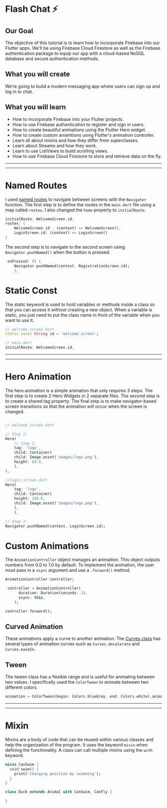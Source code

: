 # Flash Chat ⚡️

## Our Goal

The objective of this tutorial is to learn how to incorporate Firebase into our Flutter apps. We'll be using Firebase Cloud Firestore as well as the Firebase authentication package to equip our app with a cloud-based NoSQL database and secure authentication methods. 


## What you will create

We’re going to build a modern messaging app where users can sign up and log in to chat.


## What you will learn

- How to incorporate Firebase into your Flutter projects.
- How to use Firebase authentication to register and sign in users.
- How to create beautiful animations using the Flutter Hero widget.
- How to create custom aniamtions using Flutter's animation controller. 
- Learn all about mixins and how they differ from superclasses.
- Learn about Streams and how they work.
- Learn to use ListViews to build scrolling views.
- How to use Firebase Cloud Firestore to store and retrieve data on the fly.

---
---

# Named Routes
I used [named routes](https://flutter.dev/docs/cookbook/navigation/named-routes) to navigate between screens with the `Navigator` function. The first step is to define the routes in the `main.dart` file using a map called `routes`. I also changed the `home` property to `initialRoute`.

```dart
initialRoute: WelcomeScreen.id,
routes: {
    WelcomeScreen.id : (context) => WelcomeScreen(),
    LoginScreen.id: (context) => LoginScreen()
}
```

The second step is to navigate to the second screen using `Navigator.pushNamed()` when the button is pressed.

```dart
 onPressed: () {
    Navigator.pushNamed(context, RegistrationScreen.id);
    },
```
# Static Const

The static keyword is used to hold variables or methods inside a class so that you can access it without creating a new object. When a variable is static, you just need to put the class name in front of the variable when you want to use it. 

```dart
// welcome_screen.dart
static const String id = 'welcome_screen';

// main.dart
initialRoute: WelcomeScreen.id,
```
---
---

# Hero Animation
The hero animation is a simple animation that only requires 3 steps. The first step is to create 2 Hero Widgets in 2 separate files. The second step is to create a shared tag property. The final step is to make navigator-based screen transitions so that the animation will occur when the screen is changed.

```dart

// welcome_screen.dart

// Step 1: 
Hero(
    // Step 2: 
    tag: 'logo',
    child: Container(
    child: Image.asset('images/logo.png'),
    height: 60.0,
    ),
),

//login_screen.dart
Hero(
    tag: 'logo',
    child: Container(
    height: 200.0,
    child: Image.asset('images/logo.png'),
    ),
    ),

// Step 3: 
Navigator.pushNamed(context, LoginScreen.id);


```

# Custom Animations
The `AnimationController` object manages an animation. This object outputs numbers from 0.0 to 1.0 by default. To implement the animation, the user must pass in a `vsync` argument and use a `.forward()` method.  

```dart
AnimationController controller;

 controller = AnimationController(
      duration: Duration(seconds: 1),
      vsync: this,
    );

controller.forward();
```

## Curved Animation
These animations apply a curve to another animation. The [Curves class](https://api.flutter.dev/flutter/animation/Curves-class.html) has several types of animation curves such as `Curves.decelerate` and `Curves.easeIn`. 

## Tween
The tween class has a flexible range and is useful for animating between two values. I specifically used the `ColorTween` to animate between two different colors.  

```dart
animation = ColorTween(begin: Colors.blueGrey, end: Colors.white).animate(controller);
```

---
---

# Mixin
Mixins are a body of code that can be reused within various classes and help the organization of the program. It uses the keyword `mixin` when defining the functionality. A class can call multiple mixins using the `with` keyword.

```dart
mixin CanSwim {
  void swim() {
    print('Changing position by swimming');
  }
}

class Duck extends Animal with CanSwim, CanFly {
  
}
```